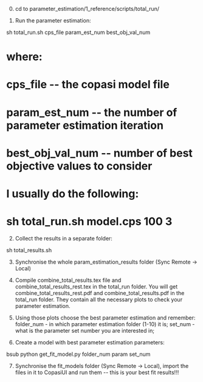 0. cd to parameter_estimation/1_reference/scripts/total_run/

1. Run the parameter estimation: 

sh total_run.sh cps_file param_est_num best_obj_val_num

# where:
# cps_file -- the copasi model file
# param_est_num -- the number of parameter estimation iteration
# best_obj_val_num -- number of best objective values to consider
#
# I usually do the following:
# sh total_run.sh model.cps 100 3

2. Collect the results in a separate folder:

sh total_results.sh

3. Synchronise the whole param_estimation_results folder (Sync Remote -> Local)

4. Compile combine_total_results.tex file and combine_total_results_rest.tex in 
the total_run folder. You will get combine_total_results_rest.pdf and 
combine_total_results.pdf in the total_run folder. They contain all the necessary
plots to check your parameter estimation.

5. Using those plots choose the best parameter estimation and remember:
	folder_num - in which parameter estimation folder (1-10) it is;
    set_num - what is the parameter set number you are interested in;

6. Create a model with best parameter estimation parameters:

bsub python get_fit_model.py folder_num param set_num

7. Synchronise the fit_models folder (Sync Remote -> Local), import the files in
it to CopasiUI and run them -- this is your best fit results!!!
